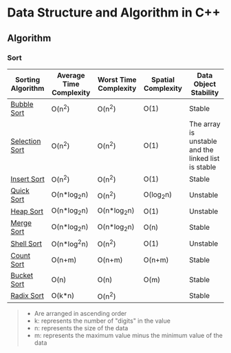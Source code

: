 # Data Structure and Algorithm in C++
## Algorithm
### Sort
Sorting Algorithm | Average Time Complexity | Worst Time Complexity | Spatial Complexity | Data Object Stability
---|---|---|---|---
[Bubble Sort](~/Sort/Bubble.h) | O(n<sup>2</sup>)|O(n<sup>2</sup>)|O(1)|Stable
[Selection Sort](~/Sort/Select.h) | O(n<sup>2</sup>)|O(n<sup>2</sup>)|O(1)|The array is unstable and the linked list is stable
[Insert Sort](~/Sort/Insert.h) | O(n<sup>2</sup>)|O(n<sup>2</sup>)|O(1)|Stable
[Quick Sort](~/Sort/Quick.h) | O(n*log<sub>2</sub>n) |  O(n<sup>2</sup>) | O(log<sub>2</sub>n) | Unstable
[Heap Sort](~/Sort/Heap.cpp) | O(n*log<sub>2</sub>n)|O(n*log<sub>2</sub>n)|O(1)|Unstable
[Merge Sort](~/Sort/Merge.h) | O(n*log<sub>2</sub>n) | O(n*log<sub>2</sub>n)|O(n)| Stable
[Shell Sort](~/Sort/Shell.h) | O(n*log<sup>2</sup>n)|O(n<sup>2</sup>)|O(1)|Unstable
[Count Sort](~/Sort/Count.h) | O(n+m)|O(n+m)|O(n+m)|Stable
[Bucket Sort](~/Sort/Bucket.h) | O(n)|O(n)|O(m)|Stable
[Radix Sort](~/Sort/Radix.h) | O(k*n)|O(n<sup>2</sup>)| |Stable

> * Are arranged in ascending order
> * k: represents the number of "digits" in the value
> * n: represents the size of the data
> * m: represents the maximum value minus the minimum value of the data